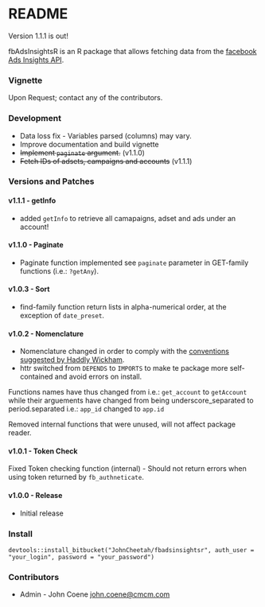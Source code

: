 # README #

Version 1.1.1 is out!

fbAdsInsightsR is an R package that allows fetching data from the [facebook Ads Insights API](https://developers.facebook.com/docs/marketing-api/insights/v2.5).

### Vignette ###

Upon Request; contact any of the contributors.

### Development ###

* Data loss fix - Variables parsed (columns) may vary.
* Improve documentation and build vignette
* ~~Implement `paginate` argument.~~ (v1.1.0)
* ~~Fetch IDs of adsets, campaigns and accounts~~ (v1.1.1)


### Versions and Patches ###

#### v1.1.1 - getInfo ####

* added `getInfo` to retrieve all camapaigns, adset and ads under an account!

#### v1.1.0 - Paginate ####

* Paginate function implemented see `paginate` parameter in GET-family functions (i.e.: `?getAny`).

#### v1.0.3 - Sort ####

* find-family function return lists in alpha-numerical order, at the exception of `date_preset`.

#### v1.0.2 - Nomenclature ####

* Nomenclature changed in order to comply with the [conventions suggested by Haddly Wickham](http://r-pkgs.had.co.nz/style.html).
* httr switched from `DEPENDS` to `IMPORTS` to make te package more self-contained and avoid errors on install.

Functions names have thus changed from i.e.: `get_account` to `getAccount` while their arguements have changed from being underscore_separated to period.separated i.e.: `app_id` changed to `app.id`

Removed internal functions that were unused, will not affect package reader.

#### v1.0.1 - Token Check ####

Fixed Token checking function (internal) - Should not return errors when using token returned by `fb_authneticate`.

#### v1.0.0 - Release ####

* Initial release

### Install ###

`devtools::install_bitbucket("JohnCheetah/fbadsinsightsr", auth_user = "your_login", password = "your_password")`

### Contributors ###

* Admin - John Coene <john.coene@cmcm.com>